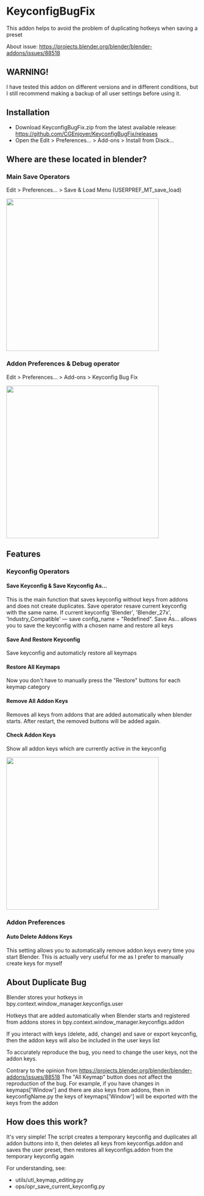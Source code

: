 # KeyconfigBugFix

This addon helps to avoid the problem of duplicating hotkeys when saving a preset

About issue: https://projects.blender.org/blender/blender-addons/issues/88518

## WARNING!

I have tested this addon on different versions and in different conditions, but I still recommend making a backup of all user settings before using it.

## Installation

* Download KeyconfigBugFix.zip from the latest available release: https://github.com/CGEnjoyer/KeyconfigBugFix/releases
* Open the Edit > Preferences... > Add-ons > Install from Disck...

## Where are these located in blender?

### Main Save Operators

Edit > Preferences... > Save & Load Menu (USERPREF_MT_save_load)

<img src="https://github.com/CGEnjoyer/src/blob/9b0d19b42c6542fa336641bd3848e44395671d1f/KeyconfigBugFix/src_KeyconfigBugFix_menu.png" width="400">

### Addon Preferences & Debug operator

Edit > Preferences... > Add-ons > Keyconfig Bug Fix

<img src="https://github.com/CGEnjoyer/src/blob/9b0d19b42c6542fa336641bd3848e44395671d1f/KeyconfigBugFix/src_KeyconfigBugFix_addonPrefs.png" width="400">

## Features

### Keyconfig Operators

#### Save Keyconfig & Save Keyconfig As...

This is the main function that saves keyconfig without keys from addons and does not create duplicates. 
Save operator resave current keyconfig with the same name.
If current keyconfig 'Blender', 'Blender_27x', 'Industry_Compatible' — save config_name + "Redefined".
Save As... allows you to save the keyconfig with a chosen name and restore all keys

#### Save And Restore Keyconfig

Save keyconfig and automaticly restore all keymaps

#### Restore All Keymaps

Now you don't have to manually press the "Restore" buttons for each keymap category

#### Remove All Addon Keys

Removes all keys from addons that are added automatically when blender starts. After restart, the removed buttons will be added again.

#### Check Addon Keys

Show all addon keys which are currently active in the keyconfig

<img src="https://github.com/CGEnjoyer/src/blob/9b0d19b42c6542fa336641bd3848e44395671d1f/KeyconfigBugFix/src_KeyconfigBugFix_checkKeys.png" width="400">

### Addon Preferences

#### Auto Delete Addons Keys

This setting allows you to automatically remove addon keys every time you start Blender. This is actually very useful for me as I prefer to manually create keys for myself

## About Duplicate Bug

Blender stores your hotkeys in bpy.context.window_manager.keyconfigs.user

Hotkeys that are added automatically when Blender starts and registered from addons stores in bpy.context.window_manager.keyconfigs.addon

If you interact with keys (delete, add, change) and save or export keyconfig, then the addon keys will also be included in the user keys list

To accurately reproduce the bug, you need to change the user keys, not the addon keys.

Contrary to the opinion from https://projects.blender.org/blender/blender-addons/issues/88518 The "All Keymap" button does not affect the reproduction of the bug. For example, if you have changes in keymaps['Window'] and there are also keys from addons, then in keyconfigName.py the keys of keymaps['Window'] will be exported with the keys from the addon

## How does this work?

It's very simple! The script creates a temporary keyconfig and duplicates all addon buttons into it, then deletes all keys from keyconfigs.addon and saves the user preset, then restores all keyconfigs.addon from the temporary keyconfig again

For understanding, see:

* utils/utl_keymap_editing.py
* ops/opr_save_current_keyconfig.py
